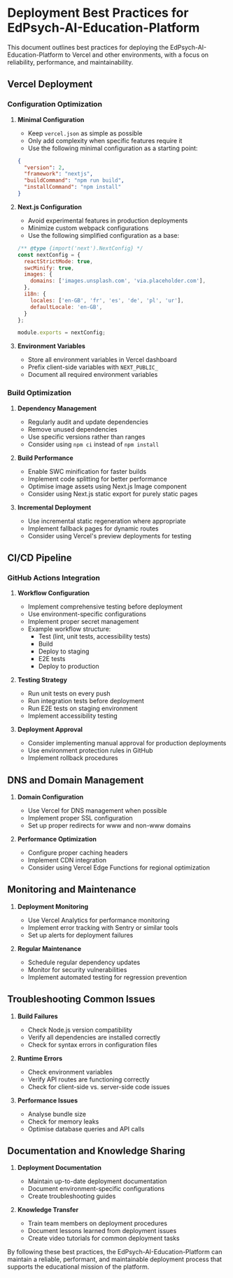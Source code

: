 # Deployment Best Practices for EdPsych-AI-Education-Platform

This document outlines best practices for deploying the EdPsych-AI-Education-Platform to Vercel and other environments, with a focus on reliability, performance, and maintainability.

## Vercel Deployment

### Configuration Optimization

1. **Minimal Configuration**
   - Keep `vercel.json` as simple as possible
   - Only add complexity when specific features require it
   - Use the following minimal configuration as a starting point:
   ```json
   {
     "version": 2,
     "framework": "nextjs",
     "buildCommand": "npm run build",
     "installCommand": "npm install"
   }
   ```

2. **Next.js Configuration**
   - Avoid experimental features in production deployments
   - Minimize custom webpack configurations
   - Use the following simplified configuration as a base:
   ```javascript
   /** @type {import('next').NextConfig} */
   const nextConfig = {
     reactStrictMode: true,
     swcMinify: true,
     images: {
       domains: ['images.unsplash.com', 'via.placeholder.com'],
     },
     i18n: {
       locales: ['en-GB', 'fr', 'es', 'de', 'pl', 'ur'],
       defaultLocale: 'en-GB',
     }
   };
   
   module.exports = nextConfig;
   ```

3. **Environment Variables**
   - Store all environment variables in Vercel dashboard
   - Prefix client-side variables with `NEXT_PUBLIC_`
   - Document all required environment variables

### Build Optimization

1. **Dependency Management**
   - Regularly audit and update dependencies
   - Remove unused dependencies
   - Use specific versions rather than ranges
   - Consider using `npm ci` instead of `npm install`

2. **Build Performance**
   - Enable SWC minification for faster builds
   - Implement code splitting for better performance
   - Optimise image assets using Next.js Image component
   - Consider using Next.js static export for purely static pages

3. **Incremental Deployment**
   - Use incremental static regeneration where appropriate
   - Implement fallback pages for dynamic routes
   - Consider using Vercel's preview deployments for testing

## CI/CD Pipeline

### GitHub Actions Integration

1. **Workflow Configuration**
   - Implement comprehensive testing before deployment
   - Use environment-specific configurations
   - Implement proper secret management
   - Example workflow structure:
     - Test (lint, unit tests, accessibility tests)
     - Build
     - Deploy to staging
     - E2E tests
     - Deploy to production

2. **Testing Strategy**
   - Run unit tests on every push
   - Run integration tests before deployment
   - Run E2E tests on staging environment
   - Implement accessibility testing

3. **Deployment Approval**
   - Consider implementing manual approval for production deployments
   - Use environment protection rules in GitHub
   - Implement rollback procedures

## DNS and Domain Management

1. **Domain Configuration**
   - Use Vercel for DNS management when possible
   - Implement proper SSL configuration
   - Set up proper redirects for www and non-www domains

2. **Performance Optimization**
   - Configure proper caching headers
   - Implement CDN integration
   - Consider using Vercel Edge Functions for regional optimization

## Monitoring and Maintenance

1. **Deployment Monitoring**
   - Use Vercel Analytics for performance monitoring
   - Implement error tracking with Sentry or similar tools
   - Set up alerts for deployment failures

2. **Regular Maintenance**
   - Schedule regular dependency updates
   - Monitor for security vulnerabilities
   - Implement automated testing for regression prevention

## Troubleshooting Common Issues

1. **Build Failures**
   - Check Node.js version compatibility
   - Verify all dependencies are installed correctly
   - Check for syntax errors in configuration files

2. **Runtime Errors**
   - Check environment variables
   - Verify API routes are functioning correctly
   - Check for client-side vs. server-side code issues

3. **Performance Issues**
   - Analyse bundle size
   - Check for memory leaks
   - Optimise database queries and API calls

## Documentation and Knowledge Sharing

1. **Deployment Documentation**
   - Maintain up-to-date deployment documentation
   - Document environment-specific configurations
   - Create troubleshooting guides

2. **Knowledge Transfer**
   - Train team members on deployment procedures
   - Document lessons learned from deployment issues
   - Create video tutorials for common deployment tasks

By following these best practices, the EdPsych-AI-Education-Platform can maintain a reliable, performant, and maintainable deployment process that supports the educational mission of the platform.
